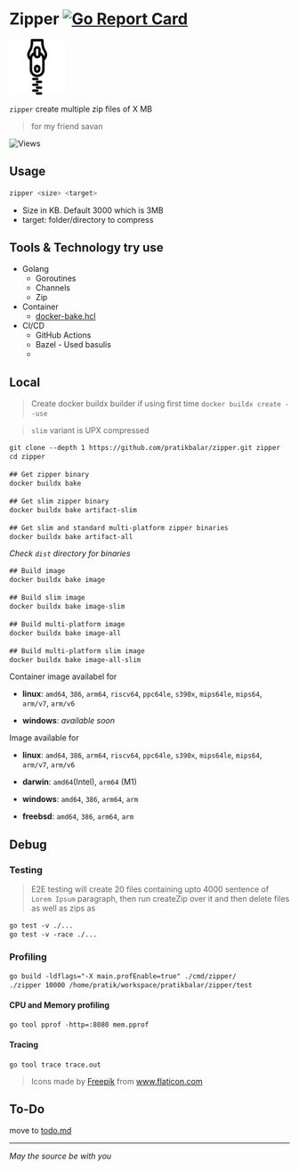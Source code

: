 # Zipper [![Go Report Card](https://goreportcard.com/badge/github.com/pratikbalar/zipper)](https://goreportcard.com/report/github.com/pratikbalar/zipper)

<img src="docs/zipper.png" alt="zipper logo" width="100" height="100"/>

`zipper` create multiple zip files of X MB

> for my friend savan

![Views](https://dynamic-badges.maxalpha.repl.co/views?id=pratikbalar.zipper&style=for-the-badge&color=black)

## Usage

```bash
zipper <size> <target>
```

- Size in KB. Default 3000 which is 3MB
- target: folder/directory to compress

## Tools & Technology try use

- Golang
  - Goroutines
  - Channels
  - Zip
- Container
  - [docker-bake.hcl](https://docs.docker.com/engine/reference/commandline/buildx_bake/)
- CI/CD
  - GitHub Actions
  - Bazel - Used basulis
  -
## Local

> Create docker buildx builder if using first time
> ```docker buildx create --use```

> `slim` variant is UPX compressed

```shell
git clone --depth 1 https://github.com/pratikbalar/zipper.git zipper
cd zipper

## Get zipper binary
docker buildx bake

## Get slim zipper binary
docker buildx bake artifact-slim

## Get slim and standard multi-platform zipper binaries
docker buildx bake artifact-all
```

*Check `dist` directory for binaries*

```shell
## Build image
docker buildx bake image

## Build slim image
docker buildx bake image-slim

## Build multi-platform image
docker buildx bake image-all

## Build multi-platform slim image
docker buildx bake image-all-slim
```

Container image availabel for

- **linux**: `amd64`, `386`, `arm64`, `riscv64`, `ppc64le`, `s390x`, `mips64le`, `mips64`, `arm/v7`, `arm/v6`

- **windows**: *available soon*

Image available for

- **linux**: `amd64`, `386`, `arm64`, `riscv64`, `ppc64le`, `s390x`, `mips64le`, `mips64`, `arm/v7`, `arm/v6`

- **darwin**: `amd64`(Intel), `arm64` (M1)

- **windows**: `amd64`, `386`, `arm64`, `arm`

- **freebsd**: `amd64`, `386`, `arm64`, `arm`

## Debug

### Testing

> E2E testing will create 20 files containing upto 4000 sentence of `Lorem Ipsum` paragraph, then run createZip over it and then delete files as well as zips as


```shell
go test -v ./...
go test -v -race ./...
```

### Profiling

```shell
go build -ldflags="-X main.profEnable=true" ./cmd/zipper/
./zipper 10000 /home/pratik/workspace/pratikbalar/zipper/test
```

#### CPU and Memory profiling

```shell
go tool pprof -http=:8080 mem.pprof
```

<!-- **OR** -->
<!--
```shell
go test -cpuprofile cpu.prof -memprofile mem.prof -bench ./cmd/zipper/
``` -->

#### Tracing

```shell
go tool trace trace.out
```

> <div>Icons made by <a href="https://www.freepik.com" **title**="Freepik">Freepik</a> from <a href="https://www.flaticon.com/" title="Flaticon">www.flaticon.com</a></div>

## To-Do

move to [todo.md](TODO.md)

---

*May the source be with you*
